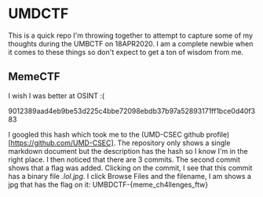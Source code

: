 # UMDCTF

This is a quick repo I'm throwing together to attempt to capture some of my thoughts during the UMBCTF on 18APR2020.  I am a complete newbie when it comes to these things so don't expect to get a ton of wisdom from me.

## MemeCTF
I wish I was better at OSINT :(

9012389aad4eb9be53d225c4bbe72098ebdb37b97a52893171ff1bce0d40f383

I googled this hash which took me to the (UMD-CSEC github profile)[https://github.com/UMD-CSEC].  The repository only shows a single markdown document but the description has the hash so I know I'm in the right place.  I then noticed that there are 3 commits.  The second commit shows that a flag was added.  Clicking on the commit, I see that this commit has a binary file *.lol.jpg*.  I click Browse Files and the filename, I am shows a jpg that has the flag on it:  UMBDCTF-{meme_ch4llenges_ftw}
